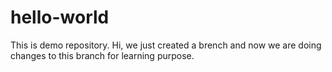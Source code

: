 # hello-world
This is demo repository.
Hi, we just created a brench and now we are doing changes to this branch for learning purpose.
